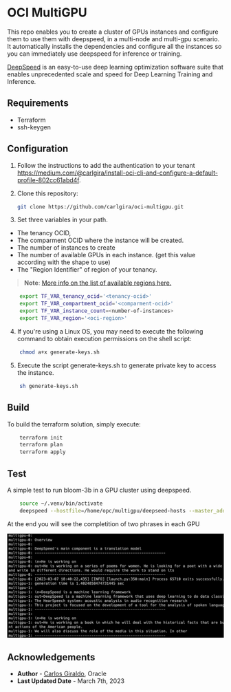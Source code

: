 # OCI MultiGPU 

This repo enables you to create a cluster of GPUs instances and configure them to use them with deepspeed, in a multi-node and multi-gpu scenario. It automatically installs the dependencies and configure all the instances so you can immediately use deepspeed for inference or training.

[DeepSpeed](https://github.com/microsoft/DeepSpeed) is an easy-to-use deep learning optimization software suite that enables unprecedented scale and speed for Deep Learning Training and Inference.

## Requirements
- Terraform
- ssh-keygen

## Configuration

1. Follow the instructions to add the authentication to your tenant https://medium.com/@carlgira/install-oci-cli-and-configure-a-default-profile-802cc61abd4f.
2. Clone this repository:
    ```bash
    git clone https://github.com/carlgira/oci-multigpu.git
    ```

3. Set three variables in your path. 
- The tenancy OCID, 
- The comparment OCID where the instance will be created.
- The number of instances to create
- The number of available GPUs in each instance. (get this value according with the shape to use)
- The "Region Identifier" of region of your tenancy.
> **Note**: [More info on the list of available regions here.](https://docs.oracle.com/en-us/iaas/Content/General/Concepts/regions.htm)

```bash
    export TF_VAR_tenancy_ocid='<tenancy-ocid>'
    export TF_VAR_compartment_ocid='<comparment-ocid>'
    export TF_VAR_instance_count=<number-of-instances>
    export TF_VAR_region='<oci-region>'
```

4. If you're using a Linux OS, you may need to execute the following command to obtain execution permissions on the shell script:
```bash
    chmod a+x generate-keys.sh
```
5. Execute the script generate-keys.sh to generate private key to access the instance. 
```bash
    sh generate-keys.sh
```

## Build

To build the terraform solution, simply execute: 

```bash
    terraform init
    terraform plan
    terraform apply
```

## Test
A simple test to run bloom-3b in a GPU cluster using deepspeed.

```bash
    source ~/.venv/bin/activate
    deepspeed --hostfile=/home/opc/multigpu/deepseed-hosts --master_addr multigpu-0.subnet.vcn.oraclevcn.com --master_port 3000 DeepSpeedExamples/inference/huggingface/text-generation/inference-test.py --name bigscience/bloom-3b --batch_size 2
```

At the end you will see the completition of two phrases in each GPU

<img src="deepspeed-inference.png" />

## Acknowledgements

* **Author** - [Carlos Giraldo](https://www.linkedin.com/in/carlos-giraldo-a79b073b/), Oracle
* **Last Updated Date** - March 7th, 2023
